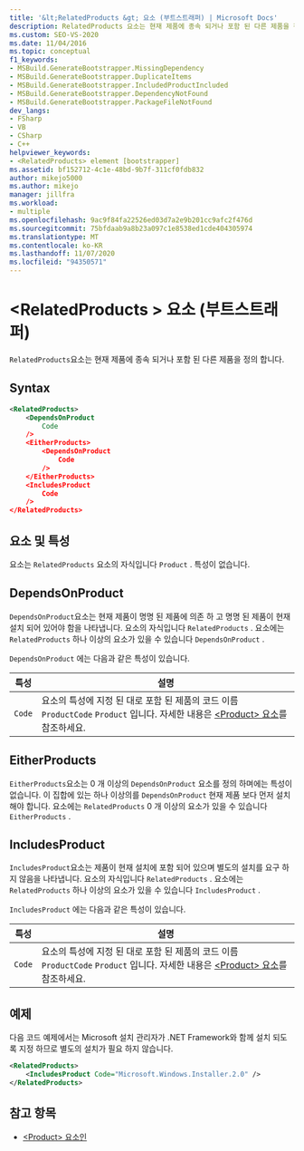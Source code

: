 ```yaml
---
title: '&lt;RelatedProducts &gt; 요소 (부트스트래퍼) | Microsoft Docs'
description: RelatedProducts 요소는 현재 제품에 종속 되거나 포함 된 다른 제품을 정의 합니다.
ms.custom: SEO-VS-2020
ms.date: 11/04/2016
ms.topic: conceptual
f1_keywords:
- MSBuild.GenerateBootstrapper.MissingDependency
- MSBuild.GenerateBootstrapper.DuplicateItems
- MSBuild.GenerateBootstrapper.IncludedProductIncluded
- MSBuild.GenerateBootstrapper.DependencyNotFound
- MSBuild.GenerateBootstrapper.PackageFileNotFound
dev_langs:
- FSharp
- VB
- CSharp
- C++
helpviewer_keywords:
- <RelatedProducts> element [bootstrapper]
ms.assetid: bf152712-4c1e-48bd-9b7f-311cf0fdb832
author: mikejo5000
ms.author: mikejo
manager: jillfra
ms.workload:
- multiple
ms.openlocfilehash: 9ac9f84fa22526ed03d7a2e9b201cc9afc2f476d
ms.sourcegitcommit: 75bfdaab9a8b23a097c1e8538ed1cde404305974
ms.translationtype: MT
ms.contentlocale: ko-KR
ms.lasthandoff: 11/07/2020
ms.locfileid: "94350571"
---
```

# <a name="ltrelatedproductsgt-element-bootstrapper"></a>&lt;RelatedProducts &gt; 요소 (부트스트래퍼)
`RelatedProducts`요소는 현재 제품에 종속 되거나 포함 된 다른 제품을 정의 합니다.

## <a name="syntax"></a>Syntax

```xml
<RelatedProducts>
    <DependsOnProduct
        Code
    />
    <EitherProducts>
        <DependsOnProduct
            Code
        />
    </EitherProducts>
    <IncludesProduct
        Code
    />
</RelatedProducts>
```

## <a name="elements-and-attributes"></a>요소 및 특성
 요소는 `RelatedProducts` 요소의 자식입니다 `Product` . 특성이 없습니다.

## <a name="dependsonproduct"></a>DependsOnProduct
 `DependsOnProduct`요소는 현재 제품이 명명 된 제품에 의존 하 고 명명 된 제품이 현재 설치 되어 있어야 함을 나타냅니다. 요소의 자식입니다 `RelatedProducts` . 요소에는 `RelatedProducts` 하나 이상의 요소가 있을 수 있습니다 `DependsOnProduct` .

 `DependsOnProduct` 에는 다음과 같은 특성이 있습니다.

|특성|설명|
|---------------|-----------------|
|`Code`|요소의 특성에 지정 된 대로 포함 된 제품의 코드 이름 `ProductCode` `Product` 입니다. 자세한 내용은 [\<Product> 요소](../deployment/product-element-bootstrapper.md)를 참조하세요.|

## <a name="eitherproducts"></a>EitherProducts
 `EitherProducts`요소는 0 개 이상의 `DependsOnProduct` 요소를 정의 하며에는 특성이 없습니다. 이 집합에 있는 하나 이상의를 `DependsOnProduct` 현재 제품 보다 먼저 설치 해야 합니다. 요소에는 `RelatedProducts` 0 개 이상의 요소가 있을 수 있습니다 `EitherProducts` .

## <a name="includesproduct"></a>IncludesProduct
 `IncludesProduct`요소는 제품이 현재 설치에 포함 되어 있으며 별도의 설치를 요구 하지 않음을 나타냅니다. 요소의 자식입니다 `RelatedProducts` . 요소에는 `RelatedProducts` 하나 이상의 요소가 있을 수 있습니다 `IncludesProduct` .

 `IncludesProduct` 에는 다음과 같은 특성이 있습니다.

|특성|설명|
|---------------|-----------------|
|`Code`|요소의 특성에 지정 된 대로 포함 된 제품의 코드 이름 `ProductCode` `Product` 입니다. 자세한 내용은 [\<Product> 요소](../deployment/product-element-bootstrapper.md)를 참조하세요.|

## <a name="example"></a>예제
 다음 코드 예제에서는 Microsoft 설치 관리자가 .NET Framework와 함께 설치 되도록 지정 하므로 별도의 설치가 필요 하지 않습니다.

```xml
<RelatedProducts>
    <IncludesProduct Code="Microsoft.Windows.Installer.2.0" />
</RelatedProducts>
```

## <a name="see-also"></a>참고 항목
- [\<Product> 요소인](../deployment/product-element-bootstrapper.md)